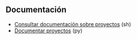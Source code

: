 ## Documentación
- [Consultar documentación sobre proyectos](https://github.com/mondeja/fullstack/tree/master/backend/src/043-documentacion/read_docs) (sh)
- [Documentar proyectos](https://github.com/mondeja/fullstack/tree/master/backend/src/043-documentacion/write_docs) (py)